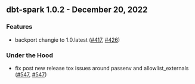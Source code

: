 ## dbt-spark 1.0.2 - December 20, 2022
### Features
- backport changie to 1.0.latest ([#417](https://github.com/dbt-labs/dbt-spark/issues/417), [#426](https://github.com/dbt-labs/dbt-spark/pull/426))
### Under the Hood
- fix post new release tox issues around passenv and allowlist_externals ([#547](https://github.com/dbt-labs/dbt-spark/issues/547), [#547](https://github.com/dbt-labs/dbt-spark/pull/547))

